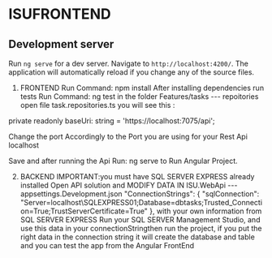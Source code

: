 # ISUFRONTEND

## Development server

Run `ng serve` for a dev server. Navigate to `http://localhost:4200/`. The application will automatically reload if you change any of the source files.

1. FRONTEND
Run Command: npm install
After installing dependencies run tests
Run Command: ng test
in the folder Features/tasks --- repoitories
open file task.repositories.ts
you will see this :

private readonly baseUri: string = 'https://localhost:7075/api';

Change the port Accordingly to the Port you are using for your Rest Api localhost

Save and after running the Api
Run: ng serve 
to Run Angular Project.

2. BACKEND
IMPORTANT:you must have SQL SERVER EXPRESS already installed
Open API solution and MODIFY DATA IN
ISU.WebApi --- appsettings.Development.json
    "ConnectionStrings": {
   "sqlConnection": "Server=localhost\SQLEXPRESS01;Database=dbtasks;Trusted_Connection=True;TrustServerCertificate=True"
 },
with your own information from SQL SERVER EXPRESS
Run your SQL SERVER Management Studio, and use this data in your connectionStringthen run the project, if you put the right data in the connection string it will create the database and table and you can test the app from the Angular FrontEnd


